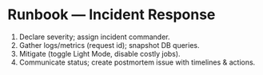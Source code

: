 # Runbook — Incident Response

1) Declare severity; assign incident commander.
2) Gather logs/metrics (request id); snapshot DB queries.
3) Mitigate (toggle Light Mode, disable costly jobs).
4) Communicate status; create postmortem issue with timelines & actions.
